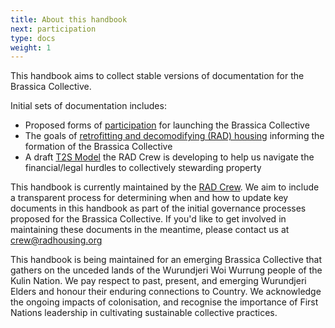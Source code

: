 ```yaml
---
title: About this handbook
next: participation
type: docs
weight: 1
---
```


This handbook aims to collect stable versions of documentation for the Brassica Collective.

Initial sets of documentation includes:
  * Proposed forms of [participation](/handbook/participation/) for launching the Brassica Collective
  * The goals of [retrofitting and decomodifying (RAD) housing](/handbook/rad-housing/) informing the formation of the Brassica Collective
  * A draft [T2S Model](/handbook/t2s-model/) the RAD Crew is developing to help us navigate the financial/legal hurdles to collectively stewarding property

This handbook is currently maintained by the [RAD Crew](/handbook/participation/crew/). We aim to include a transparent process for determining when and how to update key documents in this handbook as part of the initial governance processes proposed for the Brassica Collective. If you'd like to get involved in maintaining these documents in the meantime, please contact us at crew@radhousing.org

This handbook is being maintained for an emerging Brassica Collective that gathers on the unceded lands of the Wurundjeri Woi Wurrung people of the Kulin Nation. We pay respect to past, present, and emerging Wurundjeri Elders and honour their enduring connections to Country. We acknowledge the ongoing impacts of colonisation, and recognise the importance of First Nations leadership in cultivating sustainable collective practices.

